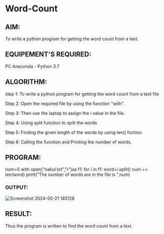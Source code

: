 # Word-Count
## AIM:
To write a python program for getting the word count from a text.
## EQUIPEMENT'S REQUIRED: 
PC
Anaconda - Python 3.7
## ALGORITHM: 
step 1:
To write a python program for getting the word count from a text file

Step 2:
Open the required file by using the function "with".

Step 3:
Then use the laptop to assign the i value in the file.

Step 4:
Using split function to spilt the words

Step 5:
Finding the given length of the words by using len() fuction.

Step 6:
Calling the function and Printing the number of words.
## PROGRAM:
num=0
with open("nakul.txt","r")as f1:
    for i in f1:
        word=i.split()
        num += len(word)
print("The number of words are in the file is ",num)
### OUTPUT:
![Screenshot 2024-05-21 145128](https://github.com/Nakul1411/Word-Count/assets/138849780/ae4ffa4b-d897-4c44-b7f9-9f6633f1390e)

## RESULT:
Thus the program is written to find the word count from a text.
